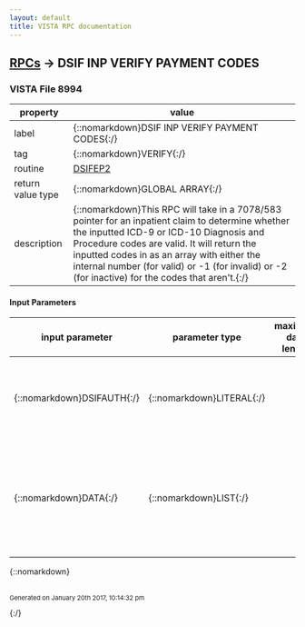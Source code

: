 ```yaml
---
layout: default
title: VISTA RPC documentation
---
```




## [RPCs](TableOfContent.md) &#8594; DSIF INP VERIFY PAYMENT CODES 



### VISTA File 8994 


 property | value 
--- | --- 
 label | {::nomarkdown}DSIF INP VERIFY PAYMENT CODES{:/}
 tag | {::nomarkdown}VERIFY{:/}
 routine | [DSIFEP2](http://code.osehra.org/dox/Routine_DSIFEP2_source.html)
 return value type | {::nomarkdown}GLOBAL ARRAY{:/}
 description | {::nomarkdown}This RPC will take in a 7078/583 pointer for an inpatient claim to determine whether the inputted ICD-9 or ICD-10 Diagnosis and Procedure codes are valid. It will return the inputted codes in as an array with either the internal number (for valid) or -1 (for invalid) or -2 (for inactive) for the codes that aren't.{:/}

#### Input Parameters

| input parameter | parameter type | maximum data length | required | description | 
| --- | --- | --- | --- | --- | 
| {::nomarkdown}DSIFAUTH{:/} | {::nomarkdown}LITERAL{:/} |  | {::nomarkdown}true{:/} | {::nomarkdown}This is the pointer to the 7078/583 you wish to verify the ICD Diagnosis and Procedure codes for. (Required).{:/} | 
| {::nomarkdown}DATA{:/} | {::nomarkdown}LIST{:/} |  | {::nomarkdown}true{:/} | {::nomarkdown}This is the array of codes you wish to verify. The array should look like this: ; DATA(I)=DIAG or PROC or ADMIT^# (1-25)^External Value{:/} | 

{::nomarkdown} <br/><br/><p style="font-size: 11px">Generated on January 20th 2017, 10:14:32 pm</p>{:/}